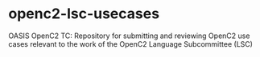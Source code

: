 # openc2-lsc-usecases
OASIS OpenC2 TC: Repository for submitting and reviewing OpenC2 use cases relevant to the work of the OpenC2 Language Subcommittee (LSC)
